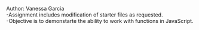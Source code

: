 Author: Vanessa Garcia
<br>
-Assignment includes modification of starter files as requested.
<br>
-Objective is to demonstarte the ability to work with functions in JavaScript.


